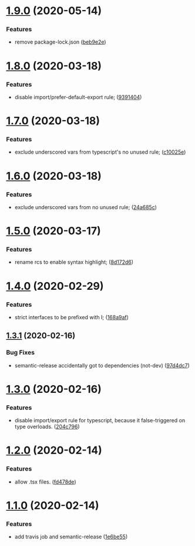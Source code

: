 # [1.9.0](https://github.com/xobotyi/preset-eslint/compare/v1.8.0...v1.9.0) (2020-05-14)


### Features

* remove package-lock.json ([beb9e2e](https://github.com/xobotyi/preset-eslint/commit/beb9e2e9bede86d1662324bf2b131490ae2697dd))

# [1.8.0](https://github.com/xobotyi/preset-eslint/compare/v1.7.0...v1.8.0) (2020-03-18)


### Features

* disable import/prefer-default-export rule; ([9391404](https://github.com/xobotyi/preset-eslint/commit/93914049ad85edac487ae8cd8473ea520601cd5a))

# [1.7.0](https://github.com/xobotyi/preset-eslint/compare/v1.6.0...v1.7.0) (2020-03-18)


### Features

* exclude underscored vars from typescript's no unused rule; ([c10025e](https://github.com/xobotyi/preset-eslint/commit/c10025e459ae92f8af98efaacb9739acf3b773f6))

# [1.6.0](https://github.com/xobotyi/preset-eslint/compare/v1.5.0...v1.6.0) (2020-03-18)


### Features

* exclude underscored vars from no unused rule; ([24a685c](https://github.com/xobotyi/preset-eslint/commit/24a685ce5780b27d1e7b34998b2e5367f6a42182))

# [1.5.0](https://github.com/xobotyi/preset-eslint/compare/v1.4.0...v1.5.0) (2020-03-17)


### Features

* rename rcs to enable syntax highlight; ([8d172d6](https://github.com/xobotyi/preset-eslint/commit/8d172d6ff9a9b1b7ecd42a5d84f15a83a01072f1))

# [1.4.0](https://github.com/xobotyi/preset-eslint/compare/v1.3.1...v1.4.0) (2020-02-29)


### Features

* strict interfaces to be prefixed with I; ([168a9af](https://github.com/xobotyi/preset-eslint/commit/168a9af584fa323ceb8dab088da66dc43156de7c))

## [1.3.1](https://github.com/xobotyi/preset-eslint/compare/v1.3.0...v1.3.1) (2020-02-16)


### Bug Fixes

* semantic-release accidentally got to dependencies (not-dev) ([97d4dc7](https://github.com/xobotyi/preset-eslint/commit/97d4dc73305fca169442d3450cc5b19a21ea03fc))

# [1.3.0](https://github.com/xobotyi/preset-eslint/compare/v1.2.0...v1.3.0) (2020-02-16)


### Features

* disable import/export rule for typescript, because it false-triggered on type overloads. ([204c796](https://github.com/xobotyi/preset-eslint/commit/204c7961baa3b91a26aa680c6cc2623d2b7d9007))

# [1.2.0](https://github.com/xobotyi/preset-eslint/compare/v1.1.0...v1.2.0) (2020-02-14)


### Features

* allow .tsx files. ([fd478de](https://github.com/xobotyi/preset-eslint/commit/fd478de7e8b1b5d0219eae53dbe389b51f05fb4f))

# [1.1.0](https://github.com/xobotyi/preset-eslint/compare/v1.0.6...v1.1.0) (2020-02-14)


### Features

* add travis job and semantic-release ([1e6be55](https://github.com/xobotyi/preset-eslint/commit/1e6be55cf0bcac671b9106cf8bcce18f61dc34e7))
